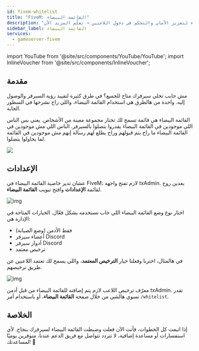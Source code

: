 ```yaml
---
id: fivem-whitelist
title: "FiveM: القائمة البيضاء"
description: "اكتشف كيف تحد من وصول السيرفر باستخدام القوائم البيضاء لتعزيز الأمان والتحكم في دخول اللاعبين → تعلّم المزيد الآن"
sidebar_label: القائمة البيضاء
services:
  - gameserver-fivem
---
```


import YouTube from '@site/src/components/YouTube/YouTube';
import InlineVoucher from '@site/src/components/InlineVoucher';

## مقدمة
مش حابب تخلي سيرفرك متاح للجميع؟ في طرق كثيرة لتقييد رؤية السيرفر والوصول إليه. واحدة من هالطرق هي استخدام القائمة البيضاء، واللي راح نشرحها في السطور الجاية.

القائمة البيضاء هي قائمة تسمح لك تختار مجموعة معينة من الأشخاص. يعني بس الناس اللي موجودين في القائمة البيضاء يقدروا يتصلوا بالسيرفر. الناس اللي مش موجودين في القائمة البيضاء ما راح يتم قبولهم وراح يطلع لهم رسالة إنهم مش موجودين في القائمة لما يحاولوا يتصلوا.

![](https://screensaver01.zap-hosting.com/index.php/s/TCYYodZW2XN6FYk/preview)

<InlineVoucher />

## الإعدادات

عشان تدير خاصية القائمة البيضاء في FiveM، لازم تفتح واجهة txAdmin. بعدين روح لقائمة **الإعدادات** وافتح تبويب **القائمة البيضاء**.

![img](https://screensaver01.zap-hosting.com/index.php/s/WJBH63dWtyWWYQ6/download)

اختار نوع وضع القائمة البيضاء اللي حاب تستخدمه بشكل فعّال. الخيارات المتاحة في الإدارة هي:

- فقط الأدمن (وضع الصيانة)
- أعضاء سيرفر Discord
- أدوار سيرفر Discord
- ترخيص معتمد

في هالمثال، اخترنا وفعلنا خيار **الترخيص المعتمد**، واللي يسمح لك تعتمد اللاعبين عن طريق ترخيصهم.

![img](https://screensaver01.zap-hosting.com/index.php/s/dzTZLTczjWjorkf/download)

معرّف ترخيص اللاعب لازم يتم إضافته للقائمة البيضاء من قبل أدمن txAdmin. تقدر تسوي هالشي من خلال صفحة **القائمة البيضاء**، أو باستخدام أمر `/whitelist`.

## الخلاصة

إذا اتبعت كل الخطوات، فأنت الآن فعلت وضبطت القائمة البيضاء لسيرفرك بنجاح. لأي استفسارات أو مساعدة إضافية، لا تتردد تتواصل مع فريق الدعم عندنا، متوفرين يوميًا لمساعدتك! 🙂

<InlineVoucher />